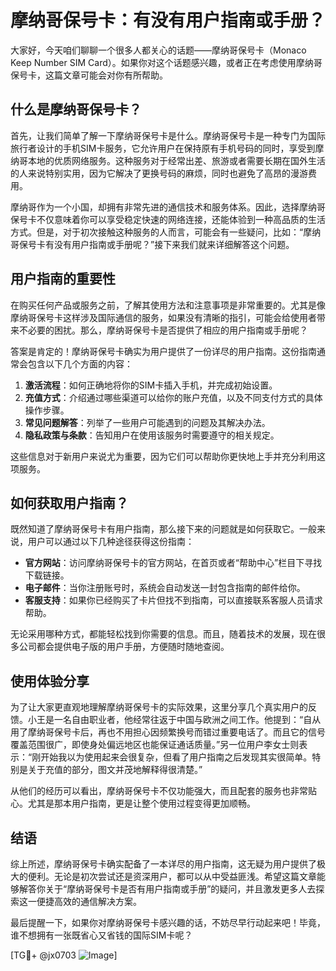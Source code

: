 # 摩纳哥保号卡：有没有用户指南或手册？

大家好，今天咱们聊聊一个很多人都关心的话题——摩纳哥保号卡（Monaco Keep Number SIM Card）。如果你对这个话题感兴趣，或者正在考虑使用摩纳哥保号卡，这篇文章可能会对你有所帮助。

## 什么是摩纳哥保号卡？

首先，让我们简单了解一下摩纳哥保号卡是什么。摩纳哥保号卡是一种专门为国际旅行者设计的手机SIM卡服务，它允许用户在保持原有手机号码的同时，享受到摩纳哥本地的优质网络服务。这种服务对于经常出差、旅游或者需要长期在国外生活的人来说特别实用，因为它解决了更换号码的麻烦，同时也避免了高昂的漫游费用。

摩纳哥作为一个小国，却拥有非常先进的通信技术和服务体系。因此，选择摩纳哥保号卡不仅意味着你可以享受稳定快速的网络连接，还能体验到一种高品质的生活方式。但是，对于初次接触这种服务的人而言，可能会有一些疑问，比如：“摩纳哥保号卡有没有用户指南或手册呢？”接下来我们就来详细解答这个问题。

## 用户指南的重要性

在购买任何产品或服务之前，了解其使用方法和注意事项是非常重要的。尤其是像摩纳哥保号卡这样涉及国际通信的服务，如果没有清晰的指引，可能会给使用者带来不必要的困扰。那么，摩纳哥保号卡是否提供了相应的用户指南或手册呢？

答案是肯定的！摩纳哥保号卡确实为用户提供了一份详尽的用户指南。这份指南通常会包含以下几个方面的内容：

1. **激活流程**：如何正确地将你的SIM卡插入手机，并完成初始设置。
2. **充值方式**：介绍通过哪些渠道可以给你的账户充值，以及不同支付方式的具体操作步骤。
3. **常见问题解答**：列举了一些用户可能遇到的问题及其解决办法。
4. **隐私政策与条款**：告知用户在使用该服务时需要遵守的相关规定。

这些信息对于新用户来说尤为重要，因为它们可以帮助你更快地上手并充分利用这项服务。

## 如何获取用户指南？

既然知道了摩纳哥保号卡有用户指南，那么接下来的问题就是如何获取它。一般来说，用户可以通过以下几种途径获得这份指南：

- **官方网站**：访问摩纳哥保号卡的官方网站，在首页或者“帮助中心”栏目下寻找下载链接。
- **电子邮件**：当你注册账号时，系统会自动发送一封包含指南的邮件给你。
- **客服支持**：如果你已经购买了卡片但找不到指南，可以直接联系客服人员请求帮助。

无论采用哪种方式，都能轻松找到你需要的信息。而且，随着技术的发展，现在很多公司都会提供电子版的用户手册，方便随时随地查阅。

## 使用体验分享

为了让大家更直观地理解摩纳哥保号卡的实际效果，这里分享几个真实用户的反馈。小王是一名自由职业者，他经常往返于中国与欧洲之间工作。他提到：“自从用了摩纳哥保号卡后，再也不用担心因频繁换号而错过重要电话了。而且它的信号覆盖范围很广，即使身处偏远地区也能保证通话质量。”另一位用户李女士则表示：“刚开始我以为使用起来会很复杂，但看了用户指南之后发现其实很简单。特别是关于充值的部分，图文并茂地解释得很清楚。”

从他们的经历可以看出，摩纳哥保号卡不仅功能强大，而且配套的服务也非常贴心。尤其是那本用户指南，更是让整个使用过程变得更加顺畅。

## 结语

综上所述，摩纳哥保号卡确实配备了一本详尽的用户指南，这无疑为用户提供了极大的便利。无论是初次尝试还是资深用户，都可以从中受益匪浅。希望这篇文章能够解答你关于“摩纳哥保号卡是否有用户指南或手册”的疑问，并且激发更多人去探索这一便捷高效的通信解决方案。

最后提醒一下，如果你对摩纳哥保号卡感兴趣的话，不妨尽早行动起来吧！毕竟，谁不想拥有一张既省心又省钱的国际SIM卡呢？

[TG💪+ @jx0703 ![Image](https://github.com/user-attachments/assets/dbca1d08-cadb-493c-b0ec-ad6f7a83f270)]